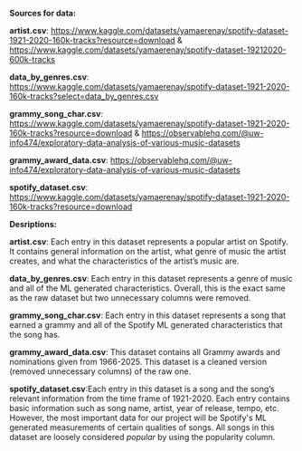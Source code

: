 **Sources for data:**

**artist.csv**: https://www.kaggle.com/datasets/yamaerenay/spotify-dataset-1921-2020-160k-tracks?resource=download & https://www.kaggle.com/datasets/yamaerenay/spotify-dataset-19212020-600k-tracks

**data_by_genres.csv**:  https://www.kaggle.com/datasets/yamaerenay/spotify-dataset-1921-2020-160k-tracks?select=data_by_genres.csv

**grammy_song_char.csv**: https://www.kaggle.com/datasets/yamaerenay/spotify-dataset-1921-2020-160k-tracks?resource=download & https://observablehq.com/@uw-info474/exploratory-data-analysis-of-various-music-datasets 

**grammy_award_data.csv**: https://observablehq.com/@uw-info474/exploratory-data-analysis-of-various-music-datasets 

**spotify_dataset.csv**: https://www.kaggle.com/datasets/yamaerenay/spotify-dataset-1921-2020-160k-tracks?resource=download

**Desriptions:**

**artist.csv**: Each entry in this dataset represents a popular artist on Spotify. It contains general information on the artist, what genre of music the artist creates, and what the characteristics of the artist’s music are. 

**data_by_genres.csv**:  Each entry in this dataset represents a genre of music and all of the ML generated characteristics. Overall, this is the exact same as the raw dataset but two unnecessary columns were removed. 

**grammy_song_char.csv**: Each entry in this dataset represents a song that earned a grammy and all of the Spotify ML generated characteristics that the song has. 

**grammy_award_data.csv**: This dataset contains all Grammy awards and nominations given from 1966-2025. This dataset is a cleaned version (removed unnecessary columns) of the raw one.

**spotify_dataset.csv**:Each entry in this dataset is a song and the song’s relevant information from the time frame of 1921-2020. Each entry contains basic information such as song name, artist, year of release, tempo, etc. However, the most important data for our project will be Spotify's ML generated measurements of certain qualities of songs. All songs in this dataset are loosely considered *popular* by using the popularity column.

